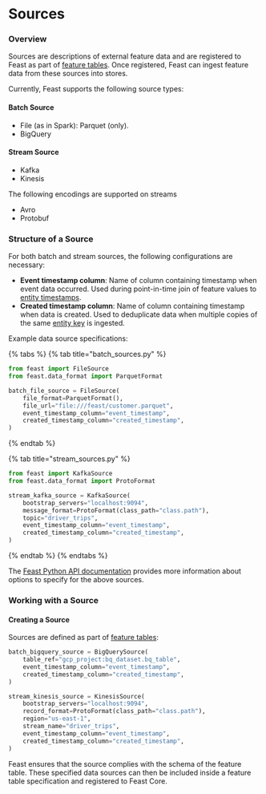 # Sources

### Overview

Sources are descriptions of external feature data and are registered to Feast as part of [feature tables](feature-tables.md). Once registered, Feast can ingest feature data from these sources into stores.

Currently, Feast supports the following source types:

#### Batch Source

* File \(as in Spark\): Parquet \(only\).
* BigQuery

#### Stream Source

* Kafka
* Kinesis

The following encodings are supported on streams

* Avro
* Protobuf

### Structure of a Source

For both batch and stream sources, the following configurations are necessary:

* **Event timestamp column**: Name of column containing timestamp when event data occurred. Used during point-in-time join of feature values to [entity timestamps](../../concepts/glossary.md#entity-timestamp).
* **Created timestamp column**: Name of column containing timestamp when data is created. Used to deduplicate data when multiple copies of the same [entity key](../../concepts/glossary.md#entity-key) is ingested.

Example data source specifications:

{% tabs %}
{% tab title="batch\_sources.py" %}
```python
from feast import FileSource
from feast.data_format import ParquetFormat

batch_file_source = FileSource(
    file_format=ParquetFormat(),
    file_url="file:///feast/customer.parquet",
    event_timestamp_column="event_timestamp",
    created_timestamp_column="created_timestamp",
)
```
{% endtab %}

{% tab title="stream\_sources.py" %}
```python
from feast import KafkaSource
from feast.data_format import ProtoFormat

stream_kafka_source = KafkaSource(
    bootstrap_servers="localhost:9094",
    message_format=ProtoFormat(class_path="class.path"),
    topic="driver_trips",
    event_timestamp_column="event_timestamp",
    created_timestamp_column="created_timestamp",
)
```
{% endtab %}
{% endtabs %}

The [Feast Python API documentation](https://api.docs.feast.dev/python/) provides more information about options to specify for the above sources.

### Working with a Source

#### Creating a Source

Sources are defined as part of [feature tables](feature-tables.md):

```python
batch_bigquery_source = BigQuerySource(
    table_ref="gcp_project:bq_dataset.bq_table",
    event_timestamp_column="event_timestamp",
    created_timestamp_column="created_timestamp",
)

stream_kinesis_source = KinesisSource(
    bootstrap_servers="localhost:9094",
    record_format=ProtoFormat(class_path="class.path"),
    region="us-east-1",
    stream_name="driver_trips",
    event_timestamp_column="event_timestamp",
    created_timestamp_column="created_timestamp",
)
```

Feast ensures that the source complies with the schema of the feature table. These specified data sources can then be included inside a feature table specification and registered to Feast Core.

